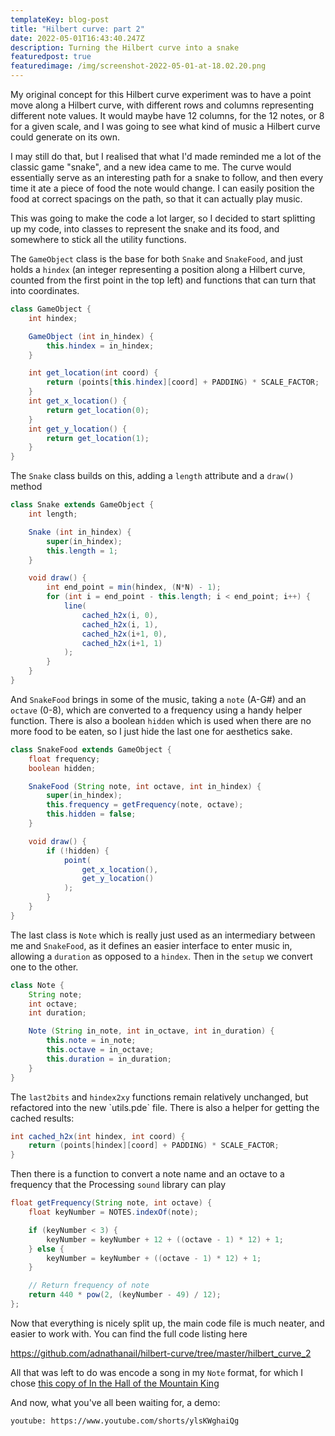```yaml
---
templateKey: blog-post
title: "Hilbert curve: part 2"
date: 2022-05-01T16:43:40.247Z
description: Turning the Hilbert curve into a snake
featuredpost: true
featuredimage: /img/screenshot-2022-05-01-at-18.02.20.png
---
```

My original concept for this Hilbert curve experiment was to have a point move along a Hilbert curve, with different rows and columns representing different note values. It would maybe have 12 columns, for the 12 notes, or 8 for a given scale, and I was going to see what kind of music a Hilbert curve could generate on its own.

I may still do that, but I realised that what I'd made reminded me a lot of the classic game "snake", and a new idea came to me. The curve would essentially serve as an interesting path for a snake to follow, and then every time it ate a piece of food the note would change. I can easily position the food at correct spacings on the path, so that it can actually play music.

This was going to make the code a lot larger, so I decided to start splitting up my code, into classes to represent the snake and its food, and somewhere to stick all the utility functions.

The `GameObject` class is the base for both `Snake` and `SnakeFood`, and just holds a `hindex` (an integer representing a position along a Hilbert curve, counted from the first point in the top left) and functions that can turn that into coordinates.

```java
class GameObject { 
    int hindex;

    GameObject (int in_hindex) {
        this.hindex = in_hindex;
    }

    int get_location(int coord) {
        return (points[this.hindex][coord] + PADDING) * SCALE_FACTOR;
    }
    int get_x_location() {
        return get_location(0);
    }
    int get_y_location() {
        return get_location(1);
    }
} 
```

The `Snake` class builds on this, adding a `length` attribute and a `draw()` method

```java
class Snake extends GameObject { 
    int length;

    Snake (int in_hindex) {
        super(in_hindex);
        this.length = 1;
    }

    void draw() {
        int end_point = min(hindex, (N*N) - 1);
        for (int i = end_point - this.length; i < end_point; i++) {
            line(
                cached_h2x(i, 0),
                cached_h2x(i, 1),
                cached_h2x(i+1, 0),
                cached_h2x(i+1, 1)
            );
        }
    }
} 
```

And `SnakeFood` brings in some of the music, taking a `note` (A-G#) and an `octave` (0-8), which are converted to a frequency using a handy helper function. There is also a boolean `hidden` which is used when there are no more food to be eaten, so I just hide the last one for aesthetics sake.

```java
class SnakeFood extends GameObject {
    float frequency;
    boolean hidden;

    SnakeFood (String note, int octave, int in_hindex) {
        super(in_hindex);
        this.frequency = getFrequency(note, octave);
        this.hidden = false;
    }

    void draw() {
        if (!hidden) {
            point(
                get_x_location(),
                get_y_location()
            );
        }
    }
}
```

The last class is `Note` which is really just used as an intermediary between me and `SnakeFood`, as it defines an easier interface to enter music in, allowing a `duration` as opposed to a `hindex`. Then in the `setup` we convert one to the other.

```java
class Note {
    String note;
    int octave;
    int duration;

    Note (String in_note, int in_octave, int in_duration) {
        this.note = in_note;
        this.octave = in_octave;
        this.duration = in_duration;
    }
}
```

The `last2bits` and `hindex2xy` functions remain relatively unchanged, but refactored into the new \`utils.pde\` file. There is also a helper for getting the cached results:

```java
int cached_h2x(int hindex, int coord) {
    return (points[hindex][coord] + PADDING) * SCALE_FACTOR;
}
```

Then there is a function to convert a note name and an octave to a frequency that the Processing `sound` library can play

```java
float getFrequency(String note, int octave) {
    float keyNumber = NOTES.indexOf(note);

    if (keyNumber < 3) {
        keyNumber = keyNumber + 12 + ((octave - 1) * 12) + 1; 
    } else {
        keyNumber = keyNumber + ((octave - 1) * 12) + 1; 
    }

    // Return frequency of note
    return 440 * pow(2, (keyNumber - 49) / 12);
};
```

Now that everything is nicely split up, the main code file is much neater, and easier to work with. You can find the full code listing here

<https://github.com/adnathanail/hilbert-curve/tree/master/hilbert_curve_2>

All that was left to do was encode a song in my `Note` format, for which I chose [this copy of In the Hall of the Mountain King](https://makingmusicfun.net/pdf/sheet_music/in-the-hall-of-the-mountain-king.pdf)

And now, what you've all been waiting for, a demo:

`youtube: https://www.youtube.com/shorts/ylsKWghaiQg`